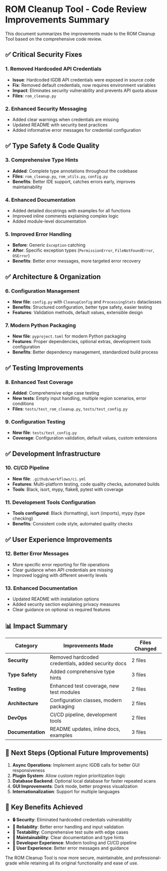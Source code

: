 # ROM Cleanup Tool - Code Review Improvements Summary

This document summarizes the improvements made to the ROM Cleanup Tool based on the comprehensive code review.

## ✅ Critical Security Fixes

### 1. **Removed Hardcoded API Credentials**
- **Issue**: Hardcoded IGDB API credentials were exposed in source code
- **Fix**: Removed default credentials, now requires environment variables
- **Impact**: Eliminates security vulnerability and prevents API quota abuse
- **Files**: `rom_cleanup.py`

### 2. **Enhanced Security Messaging**
- Added clear warnings when credentials are missing
- Updated README with security best practices
- Added informative error messages for credential configuration

## ✅ Type Safety & Code Quality

### 3. **Comprehensive Type Hints**
- **Added**: Complete type annotations throughout the codebase
- **Files**: `rom_cleanup.py`, `rom_utils.py`, `config.py`
- **Benefits**: Better IDE support, catches errors early, improves maintainability

### 4. **Enhanced Documentation**
- Added detailed docstrings with examples for all functions
- Improved inline comments explaining complex logic
- Added module-level documentation

### 5. **Improved Error Handling**
- **Before**: Generic `Exception` catching
- **After**: Specific exception types (`PermissionError`, `FileNotFoundError`, `OSError`)
- **Benefits**: Better error messages, more targeted error recovery

## ✅ Architecture & Organization

### 6. **Configuration Management**
- **New file**: `config.py` with `CleanupConfig` and `ProcessingStats` dataclasses
- **Benefits**: Structured configuration, better type safety, easier testing
- **Features**: Validation methods, default values, extensible design

### 7. **Modern Python Packaging**
- **New file**: `pyproject.toml` for modern Python packaging
- **Features**: Proper dependencies, optional extras, development tools configuration
- **Benefits**: Better dependency management, standardized build process

## ✅ Testing Improvements

### 8. **Enhanced Test Coverage**
- **Added**: Comprehensive edge case testing
- **New tests**: Empty input handling, multiple region scenarios, error conditions
- **Files**: `tests/test_rom_cleanup.py`, `tests/test_config.py`

### 9. **Configuration Testing**
- **New file**: `tests/test_config.py`
- **Coverage**: Configuration validation, default values, custom extensions

## ✅ Development Infrastructure

### 10. **CI/CD Pipeline**
- **New file**: `.github/workflows/ci.yml`
- **Features**: Multi-platform testing, code quality checks, automated builds
- **Tools**: Black, isort, mypy, flake8, pytest with coverage

### 11. **Development Tools Configuration**
- **Tools configured**: Black (formatting), isort (imports), mypy (type checking)
- **Benefits**: Consistent code style, automated quality checks

## ✅ User Experience Improvements

### 12. **Better Error Messages**
- More specific error reporting for file operations
- Clear guidance when API credentials are missing
- Improved logging with different severity levels

### 13. **Enhanced Documentation**
- Updated README with installation options
- Added security section explaining privacy measures
- Clear guidance on optional vs required features

## 📊 Impact Summary

| Category | Improvements Made | Files Changed |
|----------|-------------------|---------------|
| **Security** | Removed hardcoded credentials, added security docs | 2 files |
| **Type Safety** | Added comprehensive type hints | 3 files |
| **Testing** | Enhanced test coverage, new test modules | 2 files |
| **Architecture** | Configuration classes, modern packaging | 2 files |
| **DevOps** | CI/CD pipeline, development tools | 2 files |
| **Documentation** | README updates, inline docs, examples | 3 files |

## 🚀 Next Steps (Optional Future Improvements)

1. **Async Operations**: Implement async IGDB calls for better GUI responsiveness
2. **Plugin System**: Allow custom region prioritization logic
3. **Database Backend**: Optional local database for faster repeated scans
4. **GUI Improvements**: Dark mode, better progress visualization
5. **Internationalization**: Support for multiple languages

## 🎯 Key Benefits Achieved

- **🔒 Security**: Eliminated hardcoded credentials vulnerability
- **🐛 Reliability**: Better error handling and input validation
- **🧪 Testability**: Comprehensive test suite with edge cases
- **📝 Maintainability**: Clear documentation and type hints
- **🔧 Developer Experience**: Modern tooling and CI/CD pipeline
- **👤 User Experience**: Better error messages and guidance

The ROM Cleanup Tool is now more secure, maintainable, and professional-grade while retaining all its original functionality and ease of use.